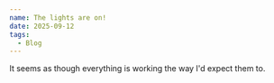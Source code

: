```yaml
---
name: The lights are on!
date: 2025-09-12
tags:
  - Blog
---
```

It seems as though everything is working the way I'd expect them to.